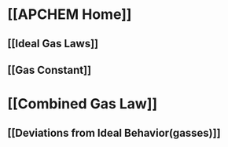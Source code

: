 # [[APCHEM Home]]

## [[Ideal Gas Laws]]
## [[Gas Constant]]
# [[Combined Gas Law]]

## [[Deviations from Ideal Behavior(gasses)]]

